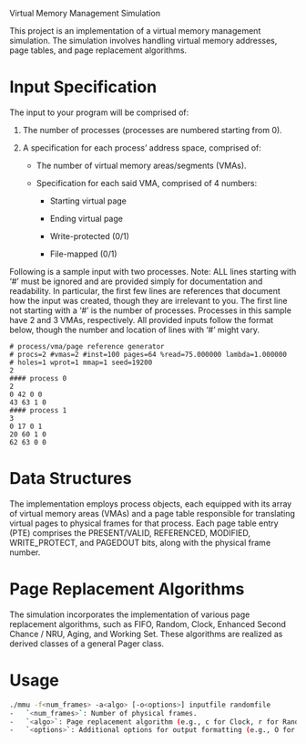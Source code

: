 
Virtual Memory Management Simulation

  

This project is an implementation of a virtual memory management simulation. The simulation involves handling virtual memory addresses, page tables, and page replacement algorithms.
 

# Input Specification

  

The input to your program will be comprised of:

  

1. The number of processes (processes are numbered starting from 0).

2. A specification for each process’ address space, comprised of:

	- The number of virtual memory areas/segments (VMAs).

	- Specification for each said VMA, comprised of 4 numbers:

        - Starting virtual page

        - Ending virtual page

        - Write-protected (0/1)

        - File-mapped (0/1)

  

Following is a sample input with two processes. Note: ALL lines starting with ‘#’ must be ignored and are provided simply for documentation and readability. In particular, the first few lines are references that document how the input was created, though they are irrelevant to you. The first line not starting with a ‘#’ is the number of processes. Processes in this sample have 2 and 3 VMAs, respectively. All provided inputs follow the format below, though the number and location of lines with ‘#’ might vary.

  

```plaintext
# process/vma/page reference generator
# procs=2 #vmas=2 #inst=100 pages=64 %read=75.000000 lambda=1.000000
# holes=1 wprot=1 mmap=1 seed=19200
2
#### process 0
2
0 42 0 0
43 63 1 0
#### process 1
3
0 17 0 1
20 60 1 0
62 63 0 0
```
# Data Structures

The implementation employs process objects, each equipped with its array of virtual memory areas (VMAs) and a page table responsible for translating virtual pages to physical frames for that process. Each page table entry (PTE) comprises the PRESENT/VALID, REFERENCED, MODIFIED, WRITE_PROTECT, and PAGEDOUT bits, along with the physical frame number.

# Page Replacement Algorithms

The simulation incorporates the implementation of various page replacement algorithms, such as FIFO, Random, Clock, Enhanced Second Chance / NRU, Aging, and Working Set. These algorithms are realized as derived classes of a general Pager class.

# Usage

```bash
./mmu -f<num_frames> -a<algo> [-o<options>] inputfile randomfile
-   `<num_frames>`: Number of physical frames.
-   `<algo>`: Page replacement algorithm (e.g., c for Clock, r for Random).
-   `<options>`: Additional options for output formatting (e.g., O for output, P for pagetable, S for statistics).
```
 
